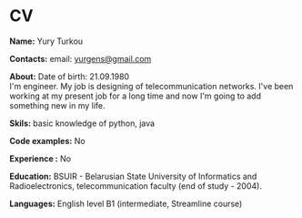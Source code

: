 # CV 
**Name:** Yury Turkou

**Contacts:** email: yurgens@gmail.com

**About:** Date of birth: 21.09.1980  
I'm engineer. My job is designing of telecommunication networks. I've been working at my present job for a long time and now I'm going to add something new in my life.

**Skils:**  basic knowledge of python, java

**Code examples:** No

**Experience :** No 

**Education:** BSUIR - Belarusian State University of Informatics and Radioelectronics, telecommunication faculty (end of study - 2004). 

**Languages:** English level B1 (intermediate, Streamline course)